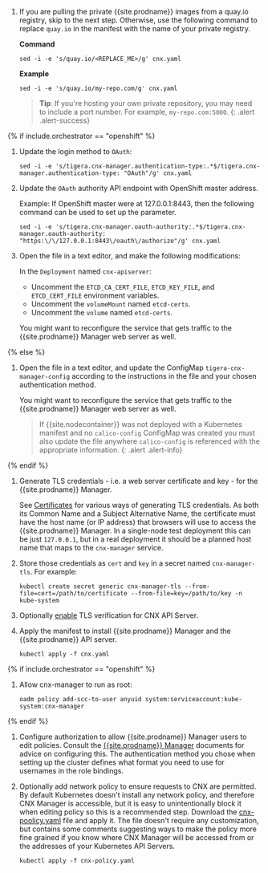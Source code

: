 1. If you are pulling the private {{site.prodname}} images from a quay.io
   registry, skip to the next step. Otherwise, use the following command
   to replace `quay.io` in the manifest with the name of your private registry.

   **Command**
   ```shell
   sed -i -e 's/quay.io/<REPLACE_ME>/g' cnx.yaml
   ```

   **Example**

   ```shell
   sed -i -e 's/quay.io/my-repo.com/g' cnx.yaml
   ```

   > **Tip**: If you're hosting your own private repository, you may need to include
   > a port number. For example, `my-repo.com:5000`.
   {: .alert .alert-success}

{% if include.orchestrator == "openshift" %}

1. Update the login method to `OAuth`:

       sed -i -e 's/tigera.cnx-manager.authentication-type:.*$/tigera.cnx-manager.authentication-type: "OAuth"/g' cnx.yaml

1. Update the `OAuth` authority API endpoint with OpenShift master address.

   Example: If OpenShift master were at 127.0.0.1:8443, then the following command can be used to set up the parameter.

       sed -i -e 's/tigera.cnx-manager.oauth-authority:.*$/tigera.cnx-manager.oauth-authority: "https:\/\/127.0.0.1:8443\/oauth\/authorize"/g' cnx.yaml

1. Open the file in a text editor, and make the following modifications:

   In the `Deployment` named `cnx-apiserver`:

   - Uncomment the `ETCD_CA_CERT_FILE`, `ETCD_KEY_FILE`, and `ETCD_CERT_FILE` environment variables.
   - Uncomment the `volumeMount` named `etcd-certs`.
   - Uncomment the `volume` named `etcd-certs`.

   You might want to reconfigure the service that gets traffic to the {{site.prodname}} Manager
   web server as well.

{% else %}

1. Open the file in a text editor, and update the ConfigMap `tigera-cnx-manager-config`
   according to the instructions in the file and your chosen authentication method.

   You might want to reconfigure the service that gets traffic to the {{site.prodname}} Manager
   web server as well.

   > If {{site.nodecontainer}} was not deployed with a Kubernetes manifest and
   > no `calico-config` ConfigMap was created you must also update the file
   > anywhere `calico-config` is referenced with the appropriate information.
   {: .alert .alert-info}

{% endif %}

1. Generate TLS credentials - i.e. a web server certificate and key - for the
   {{site.prodname}} Manager.

   See
   [Certificates](https://kubernetes.io/docs/concepts/cluster-administration/certificates/)
   for various ways of generating TLS credentials.  As both its Common Name and
   a Subject Alternative Name, the certificate must have the host name (or IP
   address) that browsers will use to access the {{site.prodname}} Manager.  In a single-node
   test deployment this can be just `127.0.0.1`, but in a real deployment it
   should be a planned host name that maps to the `cnx-manager` service.

1. Store those credentials as `cert` and `key` in a secret named
   `cnx-manager-tls`.  For example:

   ```
   kubectl create secret generic cnx-manager-tls --from-file=cert=/path/to/certificate --from-file=key=/path/to/key -n kube-system
   ```

1. Optionally [enable]({{site.baseurl}}/{{page.version}}/getting-started/kubernetes/installation/hosted/cnx/cnx#enabling-tls-verification-for-a-kubernetes-extension-api-server) TLS verification for CNX API Server.

1. Apply the manifest to install {{site.prodname}} Manager and the {{site.prodname}} API server.

   ```
   kubectl apply -f cnx.yaml
   ```

{% if include.orchestrator == "openshift" %}

1. Allow cnx-manager to run as root:

       oadm policy add-scc-to-user anyuid system:serviceaccount:kube-system:cnx-manager

{% endif %}

1. Configure authorization to allow {{site.prodname}} Manager users to edit policies.  Consult the
   [{{site.prodname}} Manager]({{site.baseurl}}/{{page.version}}/reference/cnx/rbac-tiered-policies)
   documents for advice on configuring this.  The authentication method you
   chose when setting up the cluster defines what format you need to use for
   usernames in the role bindings.

1. Optionally add network policy to ensure requests to CNX are permitted.  By default Kubernetes doesn't
   install any network policy, and therefore CNX Manager is accessible, but it is easy to
   unintentionally block it when editing policy so this is a recommended step.  Download the
   [cnx-poolicy.yaml]({{site.baseurl}}/{{page.version}}/getting-started/kubernetes/installation/hosted/cnx/1.7/cnx-policy.yaml)
   file and apply it.  The file doesn't require any customization, but contains some comments
   suggesting ways to make the policy more fine grained if you know where CNX Manager will be
   accessed from or the addresses of your Kubernetes API Servers.

   ```
   kubectl apply -f cnx-policy.yaml
   ```
